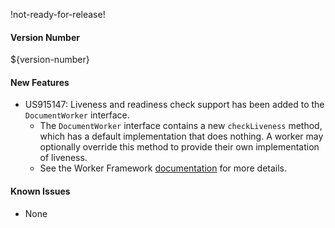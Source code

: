 !not-ready-for-release!

#### Version Number
${version-number}

#### New Features
- US915147: Liveness and readiness check support has been added to the `DocumentWorker` interface.
  - The `DocumentWorker` interface contains a new `checkLiveness` method, which has a default implementation that does nothing. A worker 
    may optionally override this method to provide their own implementation of liveness.
  - See the Worker Framework [documentation](https://github.com/WorkerFramework/worker-framework/tree/develop/worker-core#health-checks-within-the-worker-framework)
    for more details.

#### Known Issues
- None
